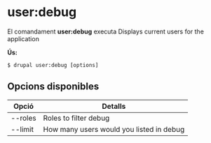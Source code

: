 # user:debug
El comandament **user:debug** executa Displays current users for the application

**Ús:**
```
$ drupal user:debug [options] 
```

## Opcions disponibles
Opció | Detalls
-------|-------------
--roles | Roles to filter debug
--limit | How many users would you listed in debug
